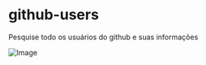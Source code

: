 # github-users
Pesquise todo os usuários do github e suas informações

![Image](https://github.com/user-attachments/assets/fdf3811a-aa38-4c5f-9a83-bc906e33ad1c)
